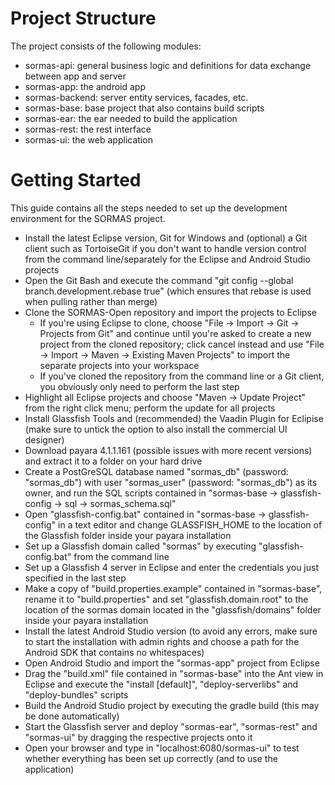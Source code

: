 Project Structure
=================

The project consists of the following modules:

- sormas-api: general business logic and definitions for data exchange between app and server
- sormas-app: the android app
- sormas-backend: server entity services, facades, etc.
- sormas-base: base project that also contains build scripts
- sormas-ear: the ear needed to build the application
- sormas-rest: the rest interface
- sormas-ui: the web application


Getting Started
========

This guide contains all the steps needed to set up the development environment for the SORMAS project.

- Install the latest Eclipse version, Git for Windows and (optional) a Git client such as TortoiseGit if you don't want to handle version control from the command line/separately for the Eclipse and Android Studio projects
- Open the Git Bash and execute the command "git config --global branch.development.rebase true" (which ensures that rebase is used when pulling rather than merge)
- Clone the SORMAS-Open repository and import the projects to Eclipse
	- If you're using Eclipse to clone, choose "File -> Import -> Git -> Projects from Git" and continue until you're asked to create a new project from the cloned repository; click cancel instead and use "File -> Import -> Maven -> Existing Maven Projects" to import the separate projects into your workspace
	- If you've cloned the repository from the command line or a Git client, you obviously only need to perform the last step
- Highlight all Eclipse projects and choose "Maven -> Update Project" from the right click menu; perform the update for all projects
- Install Glassfish Tools and (recommended) the Vaadin Plugin for Eclipise (make sure to untick the option to also install the commercial UI designer)
- Download payara 4.1.1.161 (possible issues with more recent versions) and extract it to a folder on your hard drive
- Create a PostGreSQL database named "sormas_db" (password: "sormas_db") with user "sormas_user" (password: "sormas_db") as its owner, and run the SQL scripts contained in "sormas-base -> glassfish-config -> sql -> sormas_schema.sql"
- Open "glassfish-config.bat" contained in "sormas-base -> glassfish-config" in a text editor and change GLASSFISH_HOME to the location of the Glassfish folder inside your payara installation
- Set up a Glassfish domain called "sormas" by executing "glassfish-config.bat" from the command line
- Set up a Glassfish 4 server in Eclipse and enter the credentials you just specified in the last step
- Make a copy of "build.properties.example" contained in "sormas-base", rename it to "build.properties" and set "glassfish.domain.root" to the location of the sormas domain located in the "glassfish/domains" folder inside your payara installation
- Install the latest Android Studio version (to avoid any errors, make sure to start the installation with admin rights and choose a path for the Android SDK that contains no whitespaces)
- Open Android Studio and import the "sormas-app" project from Eclipse
- Drag the "build.xml" file contained in "sormas-base" into the Ant view in Eclipse and execute the "install [default]", "deploy-serverlibs" and "deploy-bundles" scripts
- Build the Android Studio project by executing the gradle build (this may be done automatically)
- Start the Glassfish server and deploy "sormas-ear", "sormas-rest" and "sormas-ui" by dragging the respective projects onto it
- Open your browser and type in "localhost:6080/sormas-ui" to test whether everything has been set up correctly (and to use the application)